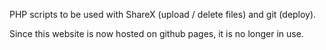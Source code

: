 PHP scripts to be used with ShareX (upload / delete files) and git (deploy).

Since this website is now hosted on github pages, it is no longer in use.